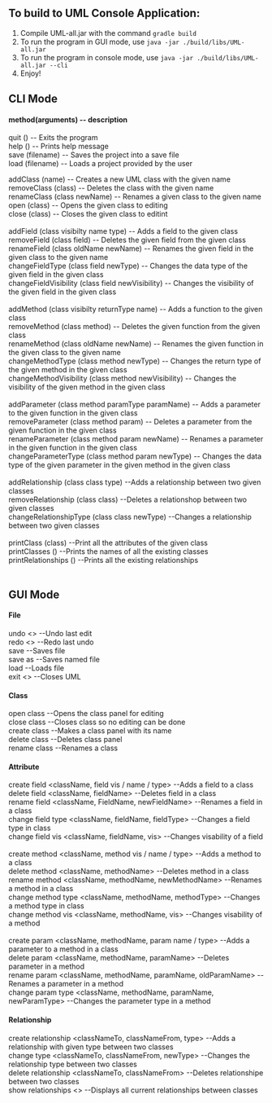 ## To build to UML Console Application:

1. Compile UML-all.jar with the command `gradle build`
2. To run the program in GUI mode, use `java -jar ./build/libs/UML-all.jar`
3. To run the program in console mode, use `java -jar ./build/libs/UML-all.jar --cli`
4. Enjoy!


## CLI Mode
#### method(arguments) -- description
quit 			()      			-- Exits the program<br/>
help 			()      			-- Prints help message<br/>
save 			(filename) 			-- Saves the project into a save file<br/>
load 			(filename) 			-- Loads a project provided by the user<br/>


addClass 		(name)				-- Creates a new UML class with the given name<br/>
removeClass 		(class)				-- Deletes the class with the given name<br/>
renameClass 		(class newName)			-- Renames a given class to the given name<br/>
open 			(class)				-- Opens the given class to editing<br/>
close 			(class)				-- Closes the given class to editint<br/>
<br/>
addField 		(class visibilty name type)		-- Adds a field to the given class<br/>
removeField		(class field)			-- Deletes the given field from the given class<br/>
renameField		(class oldName newName) 		-- Renames the given field in the given class to the given name<br/>
changeFieldType		(class field newType)		-- Changes the data type of the given field in the given class<br/>
changeFieldVisibility   (class field newVisibility)     -- Changes the visibility of the given field in the given class<br/>
<br/>
addMethod		(class visibilty returnType name)	-- Adds a function to the given class<br/>
removeMethod		(class method)			-- Deletes the given function from the given class<br/>
renameMethod		(class oldName newName)		-- Renames the given function in the given class to the given name<br/>
changeMethodType	(class method newType)		-- Changes the return type of the given method in the given class<br/>
changeMethodVisibility  (class method newVisibility)    -- Changes the visibility of the given method in the given class<br/>
<br/>
addParameter		(class method paramType paramName)	-- Adds a parameter to the given function in the given class<br/>
removeParameter		(class method param)		-- Deletes a parameter from the given function in the given class<br/>
renameParameter		(class method param newName)	-- Renames a parameter in the given function in the given class<br/>
changeParameterType	(class method param newType)	-- Changes the data type of the given parameter in the given method in the given class<br/>
<br/>
addRelationship 	(class class type)			--Adds a relationship between two given classes<br/>
removeRelationship 	(class class)		--Deletes a relationshop between two given classes<br/>
changeRelationshipType 	(class class newType)			--Changes a relationship between two given classes<br/>
<br/>
printClass		(class)				--Print all the attributes of the given class<br/>
printClasses		()				--Prints the names of all the existing classes<br/>
printRelationships	()				--Prints all the existing relationships<br/>
<br/>
## GUI Mode
#### File
  undo 			<>				--Undo last edit<br/>
  redo			<>				--Redo last undo<br/>
  save			<if no named file: name file>	--Saves file <br/>
  save as		<file>				--Saves named file<br/>
  load			<file>				--Loads file<br/>
  exit			<>				--Closes UML<br/>

#### Class
  open class		<class name>			--Opens the class panel for editing <br/>
  close class		<class name>			--Closes class so no editing can be done<br/>
  create class		<class name>			--Makes a class panel with its name<br/>
  delete class		<class name>			--Deletes class panel<br/>
  rename class		<class name>			--Renames a class<br/>
  
#### Attribute
  create field		<className, field vis / name / type>	--Adds a field to a class <br/>
  delete field		<className, fieldName> 			--Deletes field in a class <br/>
  rename field		<className, FieldName, newFieldName> 	--Renames a field in a class<br/>
  change field type	<className, fieldName, fieldType>	--Changes a field type in class<br/>
  change field vis	<className, fieldName, vis>		--Changes visability of a field<br/>
<br/>
  create method		<className, method vis / name / type>	--Adds a method to a class <br/>
  delete method		<className, methodName> 		--Deletes method in a class<br/>
  rename method		<className, methodName, newMethodName> 	--Renames a method in a class<br/>
  change method type	<className, methodName, methodType>	--Changes a method type in class<br/>
  change method vis	<className, methodName, vis>		--Changes visability of a method<br/>
<br/>
  create param		<className, methodName, param name / type>		--Adds a parameter to a method in a class<br/>
  delete param		<className, methodName, paramName>			--Deletes parameter in a method  <br/>
  rename param		<className, methodName, paramName, oldParamName>	--Renames a parameter in a method	<br/>
  change param type	<className, methodName, paramName, newParamType>	--Changes the parameter type in a method<br/>
  
#### Relationship
  create relationship	<classNameTo, classNameFrom, type>	--Adds a relationship with given type between two classes<br/>
  change type		<classNameTo, classNameFrom, newType>	--Changes the relationship type between two classes	<br/>
  delete relationship 	<classNameTo, classNameFrom>		--Deletes relationshipe between two classes<br/>
  show relationships	<>					--Displays all current relationships between classes<br/>
